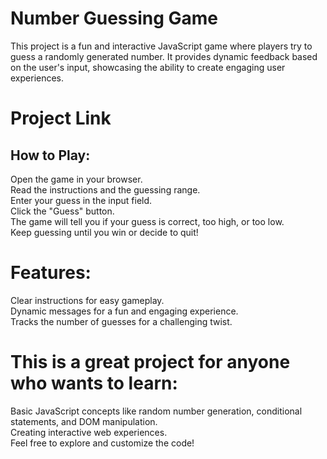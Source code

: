 # Number Guessing Game

This project is a fun and interactive JavaScript game where players try to guess a randomly generated number. It provides dynamic feedback based on the user's input, showcasing the ability to create engaging user experiences.

# Project Link

## How to Play:
Open the game in your browser.<br>
Read the instructions and the guessing range.<br>
Enter your guess in the input field.<br>
Click the "Guess" button.<br>
The game will tell you if your guess is correct, too high, or too low.<br>
Keep guessing until you win or decide to quit!<br>

# Features:

Clear instructions for easy gameplay.<br>
Dynamic messages for a fun and engaging experience.<br>
Tracks the number of guesses for a challenging twist.<br>

# This is a great project for anyone who wants to learn:

Basic JavaScript concepts like random number generation, conditional statements, and DOM manipulation.<br>
Creating interactive web experiences.<br>
Feel free to explore and customize the code!<br>
